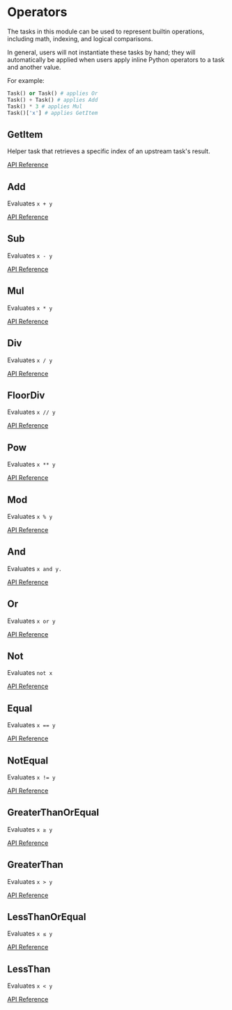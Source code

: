 # Operators

The tasks in this module can be used to represent builtin operations, including math, indexing, and logical comparisons.

In general, users will not instantiate these tasks by hand; they will automatically be
applied when users apply inline Python operators to a task and another value.

For example:

```python
Task() or Task() # applies Or
Task() + Task() # applies Add
Task() * 3 # applies Mul
Task()['x'] # applies GetItem
```

## GetItem <Badge text="task"/>

Helper task that retrieves a specific index of an upstream task's result.

[API Reference](/api/tasks/operators.html#prefect-tasks-core-operators-getitem)


## Add <Badge text="task"/>

Evaluates `x + y`

[API Reference](/api/tasks/operators.html#prefect-tasks-core-operators-add)

## Sub <Badge text="task"/>

Evaluates `x - y`

[API Reference](/api/tasks/operators.html#prefect-tasks-core-operators-sub)

## Mul <Badge text="task"/>

Evaluates `x * y`

[API Reference](/api/tasks/operators.html#prefect-tasks-core-operators-mul)

## Div <Badge text="task"/>

Evaluates `x / y`

[API Reference](/api/tasks/operators.html#prefect-tasks-core-operators-div)

## FloorDiv <Badge text="task"/>

Evaluates `x // y`

[API Reference](/api/tasks/operators.html#prefect-tasks-core-operators-floordiv)

## Pow <Badge text="task"/>

Evaluates `x ** y`

[API Reference](/api/tasks/operators.html#prefect-tasks-core-operators-pow)

## Mod <Badge text="task"/>

Evaluates `x % y`

[API Reference](/api/tasks/operators.html#prefect-tasks-core-operators-mod)

## And <Badge text="task"/>

Evaluates `x and y.`

[API Reference](/api/tasks/operators.html#prefect-tasks-core-operators-and)

## Or <Badge text="task"/>

Evaluates `x or y`

[API Reference](/api/tasks/operators.html#prefect-tasks-core-operators-or)

## Not <Badge text="task"/>

Evaluates `not x`

[API Reference](/api/tasks/operators.html#prefect-tasks-core-operators-not)

## Equal <Badge text="task"/>

Evaluates `x == y`

[API Reference](/api/tasks/operators.html#prefect-tasks-core-operators-equal)

## NotEqual <Badge text="task"/>

Evaluates `x != y`

[API Reference](/api/tasks/operators.html#prefect-tasks-core-operators-notequal)

## GreaterThanOrEqual <Badge text="task"/>

Evaluates `x ≥ y`

[API Reference](/api/tasks/operators.html#prefect-tasks-core-operators-greaterthanorequal)

## GreaterThan <Badge text="task"/>

Evaluates `x > y`

[API Reference](/api/tasks/operators.html#prefect-tasks-core-operators-greaterthan)

## LessThanOrEqual <Badge text="task"/>

Evaluates `x ≤ y`

[API Reference](/api/tasks/operators.html#prefect-tasks-core-operators-lessthanorequal)

## LessThan <Badge text="task"/>

Evaluates `x < y`

[API Reference](/api/tasks/operators.html#prefect-tasks-core-operators-lessthan)
